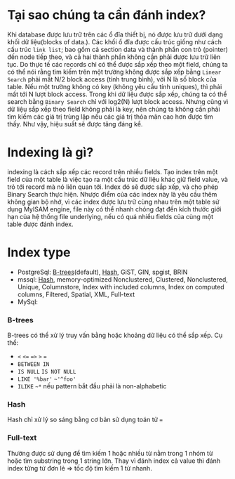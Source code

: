 # Tại sao chúng ta cần đánh index?
Khi database được lưu trữ trên các ổ đĩa thiết bị, nó được lưu trữ dưới dạng khối dữ liệu(blocks of data.). Các khối ổ đĩa được cấu trúc giống như cách cấu trúc `link list`; bao gồm cả section data và thành phần con trỏ (pointer) đến node tiếp theo, và cả hai thành phần không cần phải được lưu trữ liên tục. Do thực tế các records chỉ có thể được sắp xếp theo một field, chúng ta có thể nói rằng tìm kiếm trên một trường không được sắp xếp bằng `Linear Search` phải mất N/2 block access (tính trung bình), với N là số block của table. Nếu một trường không có key (không yêu cầu tính uniques), thì phải mất tới N lượt block access. Trong khi dữ liệu được sắp xếp, chúng ta có thể search bằng `Binary Search` chỉ với log2(N) lượt block access. Nhưng cũng vì dữ liệu sắp xếp theo field không phải là key, nên chúng ta không cần phải tìm kiếm các giá trị trùng lặp nếu các giá trị thỏa mãn cao hơn được tìm thấy. Như vậy, hiệu suất sẽ được tăng đáng kể.

# Indexing là gì?
indexing là cách sắp xếp các record trên nhiều fields. Tạo index trên một field của một table là việc tạo ra một cấu trúc dữ liệu khác giữ field value, và trỏ tới record mà nó liên quan tới. Index đó sẽ được sắp xếp, và cho phép Binary Search thực hiện. Nhược điểm của các index này là yêu cầu thêm không gian bộ nhớ, vì các index được lưu trữ cùng nhau trên một table sử dụng MyISAM engine, file này có thể nhanh chóng đạt đến kích thước giới hạn của hệ thống file underlying, nếu có quá nhiều fields của cùng một table được đánh index.

# Index type
- PostgreSql: <a href="#b-trees">B-trees</a>(default), <a href="#hash">Hash</a>, GiST, GIN, spgist, BRIN
- mssql: <a href="#hash">Hash</a>, memory-optimized Nonclustered, Clustered, Nonclustered, Unique, Columnstore, Index with included columns, Index on computed columns, Filtered, Spatial, XML, Full-text
- MySql: 

### <b id="b-trees">B-trees</b>
B-trees có thể xử lý truy vấn bằng hoặc khoảng dữ liệu có thể sắp xếp. Cụ thể:
- `<` `<=` `=>` `>` `=`
- `BETWEEN IN`
- `IS NULL` `IS NOT NULL`
- `LIKE '%bar'` `~'^foo'`
- `ILIKE` `~*` nếu pattern bắt đầu phải là non-alphabetic

### <b id="hash">Hash</b>
Hash chỉ xử lý so sáng bằng cơ bản sử dụng toán tử `=`

### <b id="full-text">Full-text</b>
Thường được sử dụng để tìm kiếm 1 hoặc nhiều từ nằm trong 1 nhóm từ hoặc tìm substring trong 1 string lớn.
Thay vì đánh index cả value thì đánh index từng từ đơn lẻ => tốc độ tìm kiếm 1 từ nhanh.



